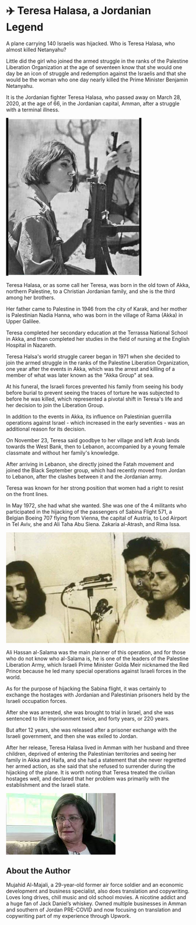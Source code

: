 # ✈️ Teresa Halasa, a Jordanian Legend

A plane carrying 140 Israelis was hijacked. Who is Teresa Halasa, who almost
killed Netanyahu?

Little did the girl who joined the armed struggle in the ranks of the Palestine
Liberation Organization at the age of seventeen know that she would one day be
an icon of struggle and redemption against the Israelis and that she would be
the woman who one day nearly killed the Prime Minister Benjamin Netanyahu.

It is the Jordanian fighter Teresa Halasa, who passed away on March 28, 2020, at
the age of 66, in the Jordanian capital, Amman, after a struggle with a terminal
illness.

![teresa](_static/images/teresa/image1.png)

Teresa Halasa, or as some call her Teresa, was born in the old town of Akka,
northern Palestine, to a Christian Jordanian family, and she is the third among
her brothers.

Her father came to Palestine in 1946 from the city of Karak, and her mother is
Palestinian Nadia Hanna, who was born in the village of Rama (Akka) in Upper
Galilee.

Teresa completed her secondary education at the Terrassa National School in
Akka, and then completed her studies in the field of nursing at the English
Hospital in Nazareth.

Teresa Halsa's world struggle career began in 1971 when she decided to join the
armed struggle in the ranks of the Palestine Liberation Organization, one year
after the events in Akka, which was the arrest and killing of a member of what
was later known as the "Akka Group" at sea.

At his funeral, the Israeli forces prevented his family from seeing his body
before burial to prevent seeing the traces of torture he was subjected to before
he was killed, which represented a pivotal shift in Teresa's life and her
decision to join the Liberation Group.

In addition to the events in Akka, its influence on Palestinian guerrilla
operations against Israel - which increased in the early seventies - was an
additional reason for its decision.

On November 23, Teresa said goodbye to her village and left Arab lands towards
the West Bank, then to Lebanon, accompanied by a young female classmate and
without her family's knowledge.

After arriving in Lebanon, she directly joined the Fatah movement and joined the
Black September group, which had recently moved from Jordan to Lebanon, after
the clashes between it and the Jordanian army.

Teresa was known for her strong position that women had a right to resist on the
front lines.

In May 1972, she had what she wanted. She was one of the 4 militants who
participated in the hijacking of the passengers of Sabina Flight 571, a Belgian
Boeing 707 flying from Vienna, the capital of Austria, to Lod Airport in Tel
Aviv, she and Ali Taha Abu Siena. Zakaria al-Atrash, and Rima Issa.

![militants](_static/images/teresa/image2.jpeg)

Ali Hassan al-Salama was the main planner of this operation, and for those who
do not know who al-Salama is, he is one of the leaders of the Palestine
Liberation Army, which Israeli Prime Minister Golda Meir nicknamed the Red
Prince because he led many special operations against Israeli forces in the
world.

As for the purpose of hijacking the Sabina flight, it was certainly to exchange
the hostages with Jordanian and Palestinian prisoners held by the Israeli
occupation forces.

After she was arrested, she was brought to trial in Israel, and she was
sentenced to life imprisonment twice, and forty years, or 220 years.

But after 12 years, she was released after a prisoner exchange with the Israeli
government, and then she was exiled to Jordan.

After her release, Teresa Halasa lived in Amman with her husband and three
children, deprived of entering the Palestinian territories and seeing her family
in Akka and Haifa, and she had a statement that she never regretted her armed
action, as she said that she refused to surrender during the hijacking of the
plane. It is worth noting that Teresa treated the civilian hostages well, and
declared that her problem was primarily with the establishment and the Israeli
state.

![teresa](_static/images/teresa/image3.jpeg)

## About the Author

Mujahid Al-Majali, a 29-year-old former air force soldier and an economic
development and business specialist, also does translation and copywriting.
Loves long drives, chill music and old school movies. A nicotine addict and a
huge fan of Jack Daniel’s whiskey. Owned multiple businesses in Amman and
southern of Jordan PRE-COVID and now focusing on translation and copywriting
part of my experience through Upwork.
